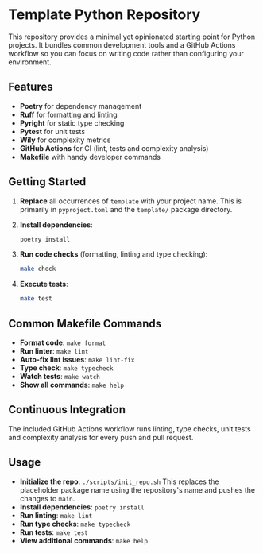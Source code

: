 # Template Python Repository

This repository provides a minimal yet opinionated starting point for Python
projects. It bundles common development tools and a GitHub Actions workflow so
you can focus on writing code rather than configuring your environment.

## Features

- **Poetry** for dependency management
- **Ruff** for formatting and linting
- **Pyright** for static type checking
- **Pytest** for unit tests
- **Wily** for complexity metrics
- **GitHub Actions** for CI (lint, tests and complexity analysis)
- **Makefile** with handy developer commands

## Getting Started

1. **Replace** all occurrences of `template` with your project name. This is
   primarily in `pyproject.toml` and the `template/` package directory.
2. **Install dependencies**:

   ```bash
   poetry install
   ```
3. **Run code checks** (formatting, linting and type checking):

   ```bash
   make check
   ```
4. **Execute tests**:

   ```bash
   make test
   ```

## Common Makefile Commands

- **Format code**: `make format`
- **Run linter**: `make lint`
- **Auto-fix lint issues**: `make lint-fix`
- **Type check**: `make typecheck`
- **Watch tests**: `make watch`
- **Show all commands**: `make help`

## Continuous Integration

The included GitHub Actions workflow runs linting, type checks, unit tests and
complexity analysis for every push and pull request.

## Usage

- **Initialize the repo**: `./scripts/init_repo.sh`
  This replaces the placeholder package name using the repository's name and
  pushes the changes to `main`.
- **Install dependencies**: `poetry install`
- **Run linting**: `make lint`
- **Run type checks**: `make typecheck`
- **Run tests**: `make test`
- **View additional commands**: `make help`
